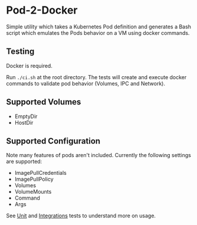 # Pod-2-Docker

Simple utility which takes a Kubernetes Pod definition and generates a Bash script which emulates the Pods behavior on a VM using docker commands. 

## Testing

Docker is required.

Run `./ci.sh` at the root directory. The tests will create and execute docker commands to validate pod behavior (Volumes, IPC and Network). 

## Supported Volumes

- EmptyDir
- HostDir

## Supported Configuration

Note many features of pods aren't included. Currently the following settings are supported:

- ImagePullCredentials
- ImagePullPolicy
- Volumes
- VolumeMounts
- Command
- Args

See [Unit](pod2docker_test.go) and [Integrations](pod2docker_integration_test.go) tests to understand more on usage.